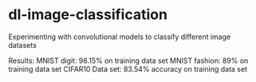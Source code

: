 # dl-image-classification
Experimenting with convolutional models to classify different image datasets


Results:
MNIST digit: 98.15% on training data set
MNIST fashion: 89% on training data set
CIFAR10 Data set: 83.54% accuracy on training data set
